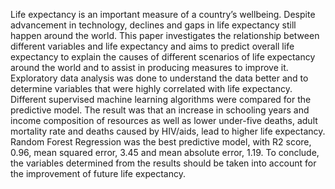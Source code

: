 Life expectancy is an important measure of a country’s wellbeing. Despite advancement in technology, declines and gaps in life expectancy still happen around the world. This paper investigates the relationship between different variables and life expectancy and aims to predict overall life expectancy to explain the causes of different scenarios of life expectancy around the world and to assist in producing measures to improve it. Exploratory data analysis was done to understand the data better and to determine variables that were highly correlated with life expectancy. Different supervised machine learning algorithms were compared for the predictive model. The result was that an increase in schooling years and income composition of resources as well as lower under-five deaths, adult mortality rate and deaths caused by HIV/aids, lead to higher life expectancy. Random Forest Regression was the best predictive model, with R2 score, 0.96, mean squared error, 3.45 and mean absolute error, 1.19. To conclude, the variables determined from the results should be taken into account for the improvement of future life expectancy.
